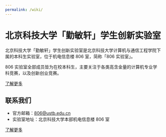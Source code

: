 ```yaml
---
permalink: /wiki/
---
```


# 北京科技大学「勤敏轩」学生创新实验室

北京科技大学「勤敏轩」学生创新实验室是北京科技大学计算机与通信工程学院下属的本科生实验室，位于机电信息楼 806 室，简称「806 实验室」。

806 实验室全部成员皆为在校本科生，主要关注于各类高含金量的计算机专业学科竞赛，以及创新创业竞赛。

[了解更多](intro.md)

## 联系我们

- 官方邮箱：[806@ustb.edu.cn](mailto:806@ustb.edu.cn)
- 实验室地址：北京科技大学本部机电信息楼 806 室

[了解更多](806/contact.md)
